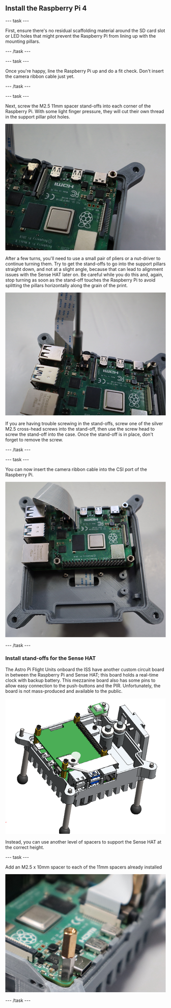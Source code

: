 ## Install the Raspberry Pi 4 

--- task ---

First, ensure there's no residual scaffolding material around the SD card slot or LED holes that might prevent the Raspberry Pi from lining up with the mounting pillars.

--- /task ---

--- task ---

Once you're happy, line the Raspberry Pi up and do a fit check.  Don't insert the camera ribbon cable just yet.

--- /task ---


--- task ---

Next, screw the M2.5 11mm spacer stand-offs into each corner of the Raspberry Pi. With some light finger pressure, they will cut their own thread in the support pillar pilot holes.


![Photo showing the Raspberry Pi in the bottom case part, with a spacer screwed in to the top-left corner mounting hole.](images/pi_spacer_corner.jpg)

After a few turns, you'll need to use a small pair of pliers or a nut-driver to continue turning them. Try to get the stand-offs to go into the support pillars straight down, and not at a slight angle, because that can lead to alignment issues with the Sense HAT later on. Be careful while you do this and, again, stop turning as soon as the stand-off touches the Raspberry Pi to avoid splitting the pillars horizontally along the grain of the print.

![Photo showing a nut-driver being used to screw a spacer into place through the mounting hole in the Raspberry Pi PCB.](images/pi_spacer_driver.jpg)

If you are having trouble screwing in the stand-offs, screw one of the silver M2.5 cross-head screws into the stand-off, then use the screw head to screw the stand-off into the case. Once the stand-off is in place, don't forget to remove the screw.

--- /task ---


--- task ---

You can now insert the camera ribbon cable into the CSI port of the Raspberry Pi. 

![Photo showing the Raspberry Pi in the bottom case part, with the camera cable inserted.](images/camera_cable_pi.jpg)


--- /task ---


### Install stand-offs for the Sense HAT

The Astro Pi Flight Units onboard the ISS have another custom circuit board in between the Raspberry Pi and Sense HAT; this board holds a real-time clock with backup battery. This mezzanine board also has some pins to allow easy connection to the push-buttons and the PIR. Unfortunately, the board is not mass-produced and available to the public.

![3D cutaway diagram of a Flight Unit, showing the mezzanine board.](images/3d_cutaway_mezz.png)


Instead, you can use another level of spacers to support the Sense HAT at the correct height.

--- task ---

Add an M2.5 x 10mm spacer to each of the 11mm spacers already installed 

![Photo showing the stack of two spacers.](images/double_header.jpg)


--- /task ---
